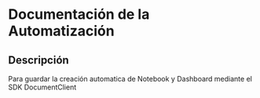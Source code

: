 # Documentación de la Automatización

## Descripción

Para guardar la creación automatica de Notebook y Dashboard mediante el SDK DocumentClient